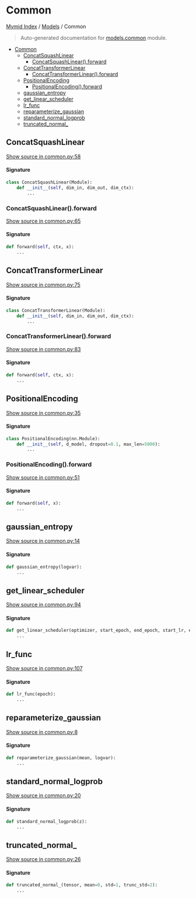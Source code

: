 # Common

[Mymid Index](../README.md#mymid-index) /
[Models](./index.md#models) /
Common

> Auto-generated documentation for [models.common](https://github.com/enricobu96/myMID/blob/main/models/common.py) module.

- [Common](#common)
  - [ConcatSquashLinear](#concatsquashlinear)
    - [ConcatSquashLinear().forward](#concatsquashlinear()forward)
  - [ConcatTransformerLinear](#concattransformerlinear)
    - [ConcatTransformerLinear().forward](#concattransformerlinear()forward)
  - [PositionalEncoding](#positionalencoding)
    - [PositionalEncoding().forward](#positionalencoding()forward)
  - [gaussian_entropy](#gaussian_entropy)
  - [get_linear_scheduler](#get_linear_scheduler)
  - [lr_func](#lr_func)
  - [reparameterize_gaussian](#reparameterize_gaussian)
  - [standard_normal_logprob](#standard_normal_logprob)
  - [truncated_normal_](#truncated_normal_)

## ConcatSquashLinear

[Show source in common.py:58](https://github.com/enricobu96/myMID/blob/main/models/common.py#L58)

#### Signature

```python
class ConcatSquashLinear(Module):
    def __init__(self, dim_in, dim_out, dim_ctx):
        ...
```

### ConcatSquashLinear().forward

[Show source in common.py:65](https://github.com/enricobu96/myMID/blob/main/models/common.py#L65)

#### Signature

```python
def forward(self, ctx, x):
    ...
```



## ConcatTransformerLinear

[Show source in common.py:75](https://github.com/enricobu96/myMID/blob/main/models/common.py#L75)

#### Signature

```python
class ConcatTransformerLinear(Module):
    def __init__(self, dim_in, dim_out, dim_ctx):
        ...
```

### ConcatTransformerLinear().forward

[Show source in common.py:83](https://github.com/enricobu96/myMID/blob/main/models/common.py#L83)

#### Signature

```python
def forward(self, ctx, x):
    ...
```



## PositionalEncoding

[Show source in common.py:35](https://github.com/enricobu96/myMID/blob/main/models/common.py#L35)

#### Signature

```python
class PositionalEncoding(nn.Module):
    def __init__(self, d_model, dropout=0.1, max_len=5000):
        ...
```

### PositionalEncoding().forward

[Show source in common.py:51](https://github.com/enricobu96/myMID/blob/main/models/common.py#L51)

#### Signature

```python
def forward(self, x):
    ...
```



## gaussian_entropy

[Show source in common.py:14](https://github.com/enricobu96/myMID/blob/main/models/common.py#L14)

#### Signature

```python
def gaussian_entropy(logvar):
    ...
```



## get_linear_scheduler

[Show source in common.py:94](https://github.com/enricobu96/myMID/blob/main/models/common.py#L94)

#### Signature

```python
def get_linear_scheduler(optimizer, start_epoch, end_epoch, start_lr, end_lr):
    ...
```



## lr_func

[Show source in common.py:107](https://github.com/enricobu96/myMID/blob/main/models/common.py#L107)

#### Signature

```python
def lr_func(epoch):
    ...
```



## reparameterize_gaussian

[Show source in common.py:8](https://github.com/enricobu96/myMID/blob/main/models/common.py#L8)

#### Signature

```python
def reparameterize_gaussian(mean, logvar):
    ...
```



## standard_normal_logprob

[Show source in common.py:20](https://github.com/enricobu96/myMID/blob/main/models/common.py#L20)

#### Signature

```python
def standard_normal_logprob(z):
    ...
```



## truncated_normal_

[Show source in common.py:26](https://github.com/enricobu96/myMID/blob/main/models/common.py#L26)

#### Signature

```python
def truncated_normal_(tensor, mean=0, std=1, trunc_std=2):
    ...
```


